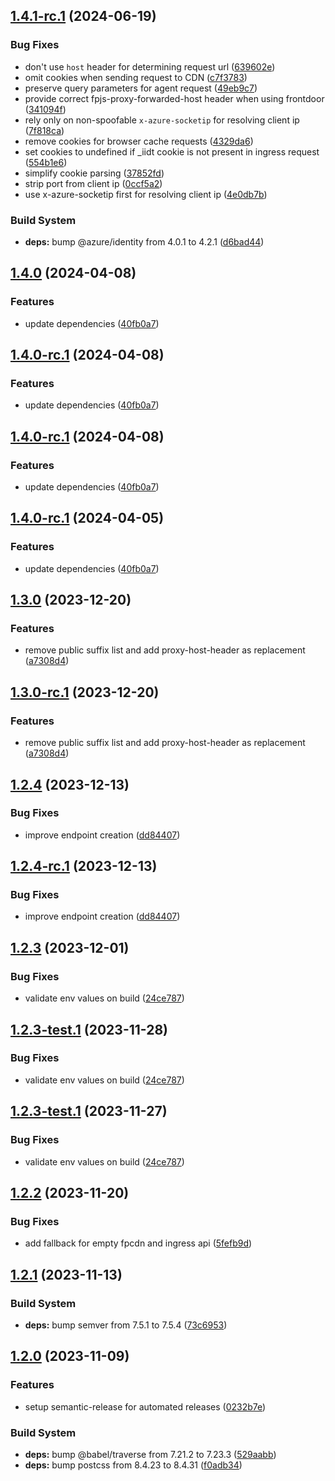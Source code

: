 ## [1.4.1-rc.1](https://github.com/fingerprintjs/fingerprint-pro-azure-integration/compare/v1.4.0...v1.4.1-rc.1) (2024-06-19)


### Bug Fixes

* don't use `host` header for determining request url ([639602e](https://github.com/fingerprintjs/fingerprint-pro-azure-integration/commit/639602e06beae4433a06f32357d6ccdd4488486d))
* omit cookies when sending request to CDN ([c7f3783](https://github.com/fingerprintjs/fingerprint-pro-azure-integration/commit/c7f3783280ed4c87d33e938bc19446c3c408f14f))
* preserve query parameters for agent request ([49eb9c7](https://github.com/fingerprintjs/fingerprint-pro-azure-integration/commit/49eb9c7fd1ed51baae67ac652fc085fbc3c7e7bf))
* provide correct fpjs-proxy-forwarded-host header when using frontdoor ([341094f](https://github.com/fingerprintjs/fingerprint-pro-azure-integration/commit/341094f7b3f8ba3e67b88503b90089ce189b94e2))
* rely only on non-spoofable `x-azure-socketip` for resolving client ip ([7f818ca](https://github.com/fingerprintjs/fingerprint-pro-azure-integration/commit/7f818ca38e9ffd6d6b88e7757be1da66d8c9581b))
* remove cookies for browser cache requests ([4329da6](https://github.com/fingerprintjs/fingerprint-pro-azure-integration/commit/4329da66fdba1b152f7195b8eaca259c2c34860b))
* set cookies to undefined if _iidt cookie is not present in ingress request ([554b1e6](https://github.com/fingerprintjs/fingerprint-pro-azure-integration/commit/554b1e6876bf0bb8fb1f0fe445fc5875a27126d7))
* simplify cookie parsing ([37852fd](https://github.com/fingerprintjs/fingerprint-pro-azure-integration/commit/37852fd1a27f685413730fa5f6b92d71a8207fd3))
* strip port from client ip ([0ccf5a2](https://github.com/fingerprintjs/fingerprint-pro-azure-integration/commit/0ccf5a218badba417a704136b521a89f34724c01))
* use x-azure-socketip first for resolving client ip ([4e0db7b](https://github.com/fingerprintjs/fingerprint-pro-azure-integration/commit/4e0db7b07530c2542130e87a0cefc78350a5bebf))


### Build System

* **deps:** bump @azure/identity from 4.0.1 to 4.2.1 ([d6bad44](https://github.com/fingerprintjs/fingerprint-pro-azure-integration/commit/d6bad442dfa95af4fc89baca8a636f580daeeed5))

## [1.4.0](https://github.com/fingerprintjs/fingerprint-pro-azure-integration/compare/v1.3.0...v1.4.0) (2024-04-08)


### Features

* update dependencies ([40fb0a7](https://github.com/fingerprintjs/fingerprint-pro-azure-integration/commit/40fb0a7cfa5cebe7f682ea66083c90b88a11e00c))

## [1.4.0-rc.1](https://github.com/fingerprintjs/fingerprint-pro-azure-integration/compare/v1.3.0...v1.4.0-rc.1) (2024-04-08)


### Features

* update dependencies ([40fb0a7](https://github.com/fingerprintjs/fingerprint-pro-azure-integration/commit/40fb0a7cfa5cebe7f682ea66083c90b88a11e00c))

## [1.4.0-rc.1](https://github.com/fingerprintjs/fingerprint-pro-azure-integration/compare/v1.3.0...v1.4.0-rc.1) (2024-04-08)


### Features

* update dependencies ([40fb0a7](https://github.com/fingerprintjs/fingerprint-pro-azure-integration/commit/40fb0a7cfa5cebe7f682ea66083c90b88a11e00c))

## [1.4.0-rc.1](https://github.com/fingerprintjs/fingerprint-pro-azure-integration/compare/v1.3.0...v1.4.0-rc.1) (2024-04-05)


### Features

* update dependencies ([40fb0a7](https://github.com/fingerprintjs/fingerprint-pro-azure-integration/commit/40fb0a7cfa5cebe7f682ea66083c90b88a11e00c))

## [1.3.0](https://github.com/fingerprintjs/fingerprint-pro-azure-integration/compare/v1.2.4...v1.3.0) (2023-12-20)


### Features

* remove public suffix list and add proxy-host-header as replacement ([a7308d4](https://github.com/fingerprintjs/fingerprint-pro-azure-integration/commit/a7308d47c99ca73d7285a14275f8baf614937781))

## [1.3.0-rc.1](https://github.com/fingerprintjs/fingerprint-pro-azure-integration/compare/v1.2.4...v1.3.0-rc.1) (2023-12-20)


### Features

* remove public suffix list and add proxy-host-header as replacement ([a7308d4](https://github.com/fingerprintjs/fingerprint-pro-azure-integration/commit/a7308d47c99ca73d7285a14275f8baf614937781))

## [1.2.4](https://github.com/fingerprintjs/fingerprint-pro-azure-integration/compare/v1.2.3...v1.2.4) (2023-12-13)


### Bug Fixes

* improve endpoint creation ([dd84407](https://github.com/fingerprintjs/fingerprint-pro-azure-integration/commit/dd84407f10cb4a010c3cfc73b02ae41e95d086e5))

## [1.2.4-rc.1](https://github.com/fingerprintjs/fingerprint-pro-azure-integration/compare/v1.2.3...v1.2.4-rc.1) (2023-12-13)


### Bug Fixes

* improve endpoint creation ([dd84407](https://github.com/fingerprintjs/fingerprint-pro-azure-integration/commit/dd84407f10cb4a010c3cfc73b02ae41e95d086e5))

## [1.2.3](https://github.com/fingerprintjs/fingerprint-pro-azure-integration/compare/v1.2.2...v1.2.3) (2023-12-01)


### Bug Fixes

* validate env values on build ([24ce787](https://github.com/fingerprintjs/fingerprint-pro-azure-integration/commit/24ce787358bb2fdca0be9fac9623338912c26b4c))

## [1.2.3-test.1](https://github.com/fingerprintjs/fingerprint-pro-azure-integration/compare/v1.2.2...v1.2.3-test.1) (2023-11-28)


### Bug Fixes

* validate env values on build ([24ce787](https://github.com/fingerprintjs/fingerprint-pro-azure-integration/commit/24ce787358bb2fdca0be9fac9623338912c26b4c))

## [1.2.3-test.1](https://github.com/fingerprintjs/fingerprint-pro-azure-integration/compare/v1.2.2...v1.2.3-test.1) (2023-11-27)


### Bug Fixes

* validate env values on build ([24ce787](https://github.com/fingerprintjs/fingerprint-pro-azure-integration/commit/24ce787358bb2fdca0be9fac9623338912c26b4c))

## [1.2.2](https://github.com/fingerprintjs/fingerprint-pro-azure-integration/compare/v1.2.1...v1.2.2) (2023-11-20)


### Bug Fixes

* add fallback for empty fpcdn and ingress api ([5fefb9d](https://github.com/fingerprintjs/fingerprint-pro-azure-integration/commit/5fefb9d1a69177c81769e3f5bc115b9deead0db5))

## [1.2.1](https://github.com/fingerprintjs/fingerprint-pro-azure-integration/compare/v1.2.0...v1.2.1) (2023-11-13)


### Build System

* **deps:** bump semver from 7.5.1 to 7.5.4 ([73c6953](https://github.com/fingerprintjs/fingerprint-pro-azure-integration/commit/73c6953e543e11d0b3742801b792aecd66543bfd))

## [1.2.0](https://github.com/fingerprintjs/fingerprint-pro-azure-integration/compare/v1.1.2...v1.2.0) (2023-11-09)


### Features

* setup semantic-release for automated releases ([0232b7e](https://github.com/fingerprintjs/fingerprint-pro-azure-integration/commit/0232b7e416ad1d8e8bf084645838e84db68173ea))


### Build System

* **deps:** bump @babel/traverse from 7.21.2 to 7.23.3 ([529aabb](https://github.com/fingerprintjs/fingerprint-pro-azure-integration/commit/529aabb2fecd49514e1aebb7e839a7c7a2ad1374))
* **deps:** bump postcss from 8.4.23 to 8.4.31 ([f0adb34](https://github.com/fingerprintjs/fingerprint-pro-azure-integration/commit/f0adb34d9a46fcb88138e20eeb4e3e1cf9448ddb))
